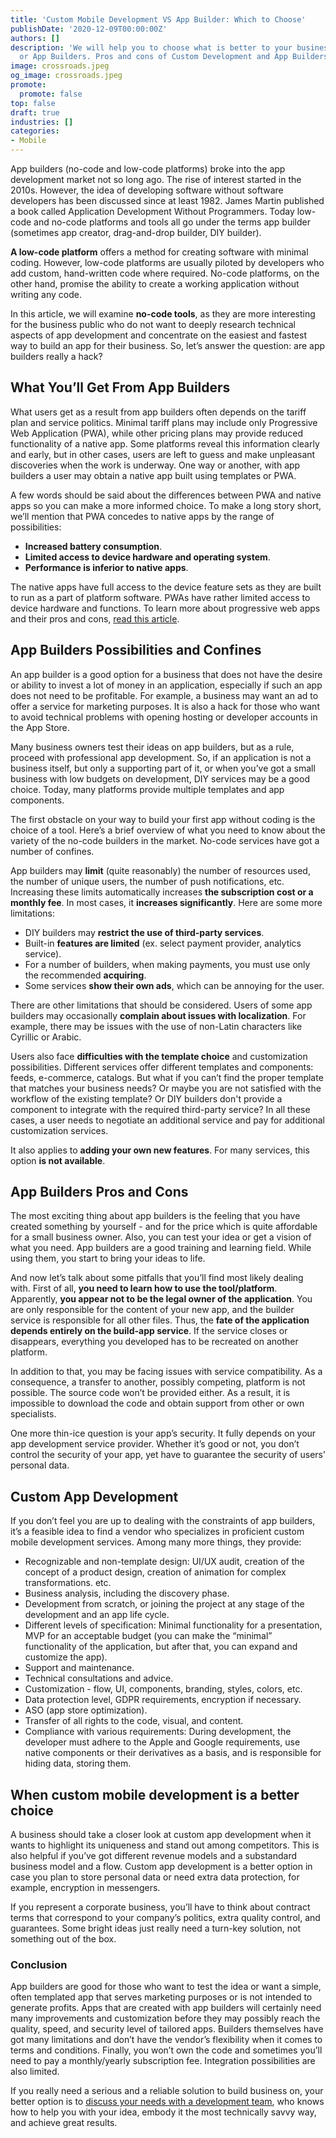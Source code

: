 ```yaml
---
title: 'Custom Mobile Development VS App Builder: Which to Choose'
publishDate: '2020-12-09T00:00:00Z'
authors: []
description: 'We will help you to choose what is better to your business: Custom Development
  or App Builders. Pros and cons of Custom Development and App Builders.'
image: crossroads.jpeg
og_image: crossroads.jpeg
promote:
  promote: false
top: false
draft: true
industries: []
categories:
- Mobile
---
```

App builders (no-code and low-code platforms) broke into the app development market not so long ago. The rise of interest started in the 2010s. However, the idea of developing software without software developers has been discussed since at least 1982. James Martin published a book called Application Development Without Programmers. Today low-code and no-code platforms and tools all go under the terms app builder (sometimes app creator, drag-and-drop builder, DIY builder).

**A low-code platform** offers a method for creating software with minimal coding. However, low-code platforms are usually piloted by developers who add custom, hand-written code where required. No-code platforms, on the other hand, promise the ability to create a working application without writing any code.

In this article, we will examine **no-code tools**, as they are more interesting for the business public who do not want to deeply research technical aspects of app development and concentrate on the easiest and fastest way to build an app for their business. So, let’s answer the question: are app builders really a hack?

## What You’ll Get From App Builders

What users get as a result from app builders often depends on the tariff plan and service politics. Minimal tariff plans may include only Progressive Web Application (PWA), while other pricing plans may provide reduced functionality of a native app. Some platforms reveal this information clearly and early, but in other cases, users are left to guess and make unpleasant discoveries when the work is underway. One way or another, with app builders a user may obtain a native app built using templates or PWA.

A few words should be said about the differences between PWA and native apps so you can make a more informed choice. To make a long story short, we’ll mention that PWA concedes to native apps by the range of possibilities:

* **Increased battery consumption**.
* **Limited access to device hardware and operating system**.
* **Performance is inferior to native apps**.

The native apps have full access to the device feature sets as they are built to run as a part of platform software. PWAs have rather limited access to device hardware and functions. To learn more about progressive web apps and their pros and cons, <a href="https://anadea.info/blog/progressive-web-apps">read this article</a>.

## App Builders Possibilities and Confines

An app builder is a good option for a business that does not have the desire or ability to invest a lot of money in an application, especially if such an app does not need to be profitable. For example, a business may want an ad to offer a service for marketing purposes. It is also a hack for those who want to avoid technical problems with opening hosting or developer accounts in the App Store.

Many business owners test their ideas on app builders, but as a rule, proceed with professional app development. So, if an application is not a business itself, but only a supporting part of it, or when you’ve got a small business with low budgets on development, DIY services may be a good choice. Today, many platforms provide multiple templates and app components.

The first obstacle on your way to build your first app without coding is the choice of a tool. Here’s a brief overview of what you need to know about the variety of the no-code builders in the market. No-code services have got a number of confines.

App builders may **limit** (quite reasonably) the number of resources used, the number of unique users, the number of push notifications, etc. Increasing these limits automatically increases **the subscription cost or a monthly fee**. In most cases, it **increases significantly**. Here are some more limitations:

* DIY builders may **restrict the use of third-party services**.
* Built-in **features are limited** (ex. select payment provider, analytics service).
* For a number of builders, when making payments, you must use only the recommended **acquiring**.
* Some services **show their own ads**, which can be annoying for the user.

There are other limitations that should be considered. Users of some app builders may occasionally **complain about issues with localization**. For example, there may be issues with the use of non-Latin characters like Cyrillic or Arabic.

Users also face **difficulties with the template choice** and customization possibilities. Different services offer different templates and components: feeds, e-commerce, catalogs. But what if you can’t find the proper template that matches your business needs? Or maybe you are not satisfied with the workflow of the existing template? Or DIY builders don't provide a component to integrate with the required third-party service? In all these cases, a user needs to negotiate an additional service and pay for additional customization services.

It also applies to **adding your own new features**. For many services, this option **is not available**.

## App Builders Pros and Cons

The most exciting thing about app builders is the feeling that you have created something by yourself - and for the price which is quite affordable for a small business owner. Also, you can test your idea or get a vision of what you need. App builders are a good training and learning field. While using them, you start to bring your ideas to life.

And now let’s talk about some pitfalls that you’ll find most likely dealing with. First of all, **you need to learn how to use the tool/platform**. Apparently, **you appear not to be the legal owner of the application**. You are only responsible for the content of your new app, and the builder service is responsible for all other files. Thus, the **fate of the application depends entirely on the build-app service**. If the service closes or disappears, everything you developed has to be recreated on another platform.

In addition to that, you may be facing issues with service compatibility. As a consequence, a transfer to another, possibly competing, platform is not possible. The source code won’t be provided either. As a result, it is impossible to download the code and obtain support from other or own specialists.

One more thin-ice question is your app’s security. It fully depends on your app development service provider. Whether it’s good or not, you don’t control the security of your app, yet have to guarantee the security of users’ personal data.


## Custom App Development

If you don’t feel you are up to dealing with the constraints of app builders, it’s a feasible idea to find a vendor who specializes in proficient custom mobile development services. Among many more things, they provide:

* Recognizable and non-template design: UI/UX audit, creation of the concept of a product design, creation of animation for complex transformations. etc.
* Business analysis, including the discovery phase.
* Development from scratch, or joining the project at any stage of the development and an app life cycle.
* Different levels of specification: Minimal functionality for a presentation, MVP for an acceptable budget (you can make the “minimal” functionality of the application, but after that, you can expand and customize the app).
* Support and maintenance.
* Technical consultations and advice.
* Customization - flow, UI, components, branding, styles, colors, etc.
* Data protection level, GDPR requirements, encryption if necessary.
* ASO (app store optimization).
* Transfer of all rights to the code, visual, and content.
* Compliance with various requirements: During development, the developer must adhere to the Apple and Google requirements, use native components or their derivatives as a basis, and is responsible for hiding data, storing them.

## When custom mobile development is a better choice

A business should take a closer look at custom app development when it wants to highlight its uniqueness and stand out among competitors. This is also helpful if you’ve got different revenue models and a substandard business model and a flow. Custom app development is a better option in case you plan to store personal data or need extra data protection, for example, encryption in messengers.

If you represent a corporate business, you’ll have to think about contract terms that correspond to your company’s politics, extra quality control, and guarantees. Some bright ideas just really need a turn-key solution, not something out of the box.


### Conclusion

App builders are good for those who want to test the idea or want a simple, often templated app that serves marketing purposes or is not intended to generate profits. Apps that are created with app builders will certainly need many improvements and customization before they may possibly reach the quality, speed, and security level of tailored apps. Builders themselves have got many limitations and don’t have the vendor’s flexibility when it comes to terms and conditions. Finally, you won’t own the code and sometimes you’ll need to pay a monthly/yearly subscription fee. Integration possibilities are also limited.

If you really need a serious and a reliable solution to build business on, your better option is to <a href="https://anadea.info/free-project-estimate"> discuss your needs with a development team</a>, who knows how to help you with your idea, embody it the most technically savvy way, and achieve great results.
